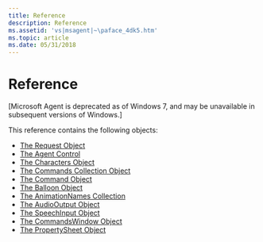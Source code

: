 ```yaml
---
title: Reference
description: Reference
ms.assetid: 'vs|msagent|~\paface_4dk5.htm'
ms.topic: article
ms.date: 05/31/2018
---
```


# Reference

\[Microsoft Agent is deprecated as of Windows 7, and may be unavailable in subsequent versions of Windows.\]

This reference contains the following objects:

-   [The Request Object](the-request-object.md)
-   [The Agent Control](the-agent-control.md)
-   [The Characters Object](the-characters-object.md)
-   [The Commands Collection Object](the-commands-collection-object.md)
-   [The Command Object](the-command-object.md)
-   [The Balloon Object](the-balloon-object.md)
-   [The AnimationNames Collection](the-animationnames-collection.md)
-   [The AudioOutput Object](the-audiooutput-object.md)
-   [The SpeechInput Object](the-speechinput-object.md)
-   [The CommandsWindow Object](the-commandswindow-object.md)
-   [The PropertySheet Object](the-propertysheet-object.md)

 

 




